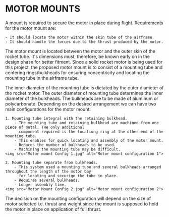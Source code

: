 # **MOTOR MOUNTS**

A mount is required to secure the motor in place during flight. 
Requirements for the motor mount are:

	- It should locate the motor within the skin tube of the airframe.
	- It should handle the forces due to the thrust produced by the motor.

The motor mount is located between the motor and the outer skin of the rocket tube. It's dimensions must,
therefore, be known early on in the design phase for better fitment. Since a solid rocket motor is being used for this
project, the proposed motor mount is to consist of a mounting tube and centering rings/bulkheads for ensuring
concentricity and locating the mounting tube in the airframe tube. 

The inner diameter of the mounting tube is dictated by the outer diameter of the rocket motor. The outer diameter of 
mounting tube determines the inner diameter of the bulkheads. The bulkheads are to be made of aluminum or polycarbonate.
Depending on the desired arrangement we can have two main configurations for the motor mount:

	1. Mounting tube integral with the retaining bulkhead.
		- THe mounting tube and retaining bulkhead are machined from one piece of metal. THe only additional 
		  component required is the locationg ring at the other end of the mounting tube. 
		- This enables for quick locating and assembly of the motor mount.
		- Reduces the number of bulkheads to be used.
		- Machining the mounting tube may be difficult.
	<img src="Motor mount Config 1.jpg" alt="Motor mount configuration 1">

	2. Mounting tube separate from bulkheads. 
		- This system used a mounting tube and several bulkheads arranged throughout the length of the motor bay
		  for locating and securign the tube in place.
		- Requires several bulkheads.
		- Longer assembly time.
	<img src="Motor Mount Config 2.jpg" alt="Motor mount configuration 2">

The decision on the mounting configuration will depend on the size of motor selected i.e. thrust and weight since the
mount is supposed to hold the motor in place on application of full thrust.
